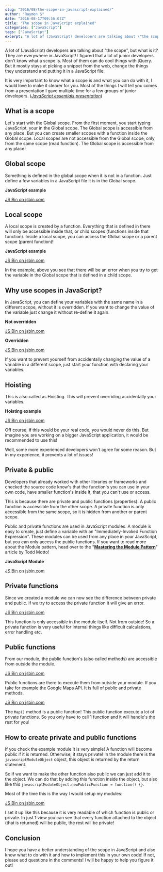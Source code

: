```yaml
---
slug: "2016/08/the-scope-in-javascript-explained/"
author: "Raymon S"
date: "2016-08-17T09:56:07Z"
title: "The scope in JavaScript explained"
categories: ["JavaScript"]
tags: ["JavaScript"]
excerpt: "A lot of (JavaScript) developers are talking about \"the scope\", but what is it? They are everywhe..."
---
```


A lot of (JavaScript) developers are talking about "the scope", but what is it? They are everywhere in JavaScript! I figured that a lot of junior developers don't know what a scope is. Most of them can do cool things with jQuery. But it mostly stays at picking a snippet from the web, change the things they understand and putting it in a JavaScript file.

It is very important to know what a scope is and what you can do with it, I would love to make it clearer for you. Most of the things I will tell you comes from a presentation I gave multiple time for a few groups of junior developers. (_[JavaScript essentials presentation](http://slides.com/raymonschouwenaar-1/javascript-essentials#/8)_)

## What is a scope

Let's start with the Global scope. From the first moment, you start typing JavaScript, your in the Global scope. The Global scope is accessible from any place. But you can create smaller scopes with a function inside the Global scope. Local scopes are not accessible from the Global scope, only from the same scope (read function). The Global scope is accessible from any place!

## Global scope

Something is defined in the global scope when it is not in a function. Just define a few variables in a JavaScript file it is in the Global scope.

**JavaScript example**

[JS Bin on jsbin.com](http://jsbin.com/gicutut/embed?js,console)<script src="http://static.jsbin.com/js/embed.min.js?3.39.11"></script>

## Local scope

A local scope is created by a function. Everything that is defined in there will only be accessible inside that, or child scopes (functions inside that function). Inside a local scope, you can access the Global scope or a parent scope (parent function)!

**JavaScript example**

[JS Bin on jsbin.com](http://jsbin.com/domigov/embed?js,console)<script src="http://static.jsbin.com/js/embed.min.js?3.39.11"></script>

In the example, above you see that there will be an error when you try to get the variable in the Global scope that is defined in a child scope.

## Why use scopes in JavaScript?

In JavaScript, you can define your variables with the same name in a different scope, without it is overridden. If you want to change the value of the variable just change it without re-define it again.

**Not overridden**

[JS Bin on jsbin.com](http://jsbin.com/nejide/embed?js,console)<script src="http://static.jsbin.com/js/embed.min.js?3.39.11"></script>

**Overridden**

[JS Bin on jsbin.com](http://jsbin.com/zodaqo/embed?js,console)<script src="http://static.jsbin.com/js/embed.min.js?3.39.11"></script>

If you want to prevent yourself from accidentally changing the value of a variable in a different scope, just start your function with declaring your variables.

## Hoisting

This is also called as Hoisting. This will prevent overriding accidentally your variables.

**Hoisting example**

[JS Bin on jsbin.com](http://jsbin.com/kuhotok/embed?js,console)<script src="http://static.jsbin.com/js/embed.min.js?3.39.11"></script>

Off course, if this would be your real code, you would never do this. But imagine you are working on a bigger JavaScript application, it would be recommended to use this!

Well, some more experienced developers won't agree for some reason. But in my experience, it prevents a lot of issues!

## Private & public

Developers that already worked with other libraries or frameworks and checked the source code know's that the function's you can use in your own code, have smaller function's inside it, that you can't use or access.

This is because there are private and public functions (properties). A public function is accessible from the other scope. A private function is only accessible from the same scope, so it is hidden from another or parent scope.

Public and private functions are used in JavaScript modules. A module is easy to create, just define a variable with an "Immediately-Invoked Function Expression". These modules can be used from any place in your JavaScript, but you can only access the public functions. If you want to read more about the Module pattern, head over to the "**[Mastering the Module Pattern](https://toddmotto.com/mastering-the-module-pattern/)**" article by Todd Motto!

**JavaScript Module**

[JS Bin on jsbin.com](http://jsbin.com/fiqutij/4/embed?js)<script src="http://static.jsbin.com/js/embed.min.js?3.39.11"></script>

## Private functions

Since we created a module we can now see the difference between private and public. If we try to access the private function it will give an error.

[JS Bin on jsbin.com](http://jsbin.com/dowazit/embed?js,console)<script src="http://static.jsbin.com/js/embed.min.js?3.39.11"></script>

This function is only accessible in the module itself. Not from outside! So a private function is very useful for internal things like difficult calculations, error handling etc.

## Public functions

From our module, the public function's (also called methods) are accessible from outside the module.

[JS Bin on jsbin.com](http://jsbin.com/fidila/embed?js,console)<script src="http://static.jsbin.com/js/embed.min.js?3.39.11"></script>

Public functions are there to execute them from outside your module. If you take for example the Google Maps API. It is full of public and private methods.

[JS Bin on jsbin.com](http://jsbin.com/bidicu/embed?js)<script src="http://static.jsbin.com/js/embed.min.js?3.39.11"></script>

The `Map()` method is a public function! This public function execute a lot of private functions. So you only have to call 1 function and it will handle's the rest for you!

## How to create private and public functions

If you check the example module it is very simple! A function will become public if it is returned. Otherwise, it stays private! In the module there is the `javascriptModuleObject` object, this object is returned by the return statement.

So if we want to make the other function also public we can just add it to the object. We can do that by adding this function inside the object, but also like this `javascriptModuleObject.newPublicFunction = function() {}`.

Most of the time this is the way I would setup my modules:

[JS Bin on jsbin.com](http://jsbin.com/hisupo/embed?js,console)<script src="http://static.jsbin.com/js/embed.min.js?3.39.11"></script>

I set it up like this because it is very readable of which function is public or private. In just 1 view you can see that every function attached to the object (that is returned) will be public, the rest will be private!

## Conclusion

I hope you have a better understanding of the scope in JavaScript and also know what to do with it and how to implement this in your own code! If not, please add questions in the comments! I will be happy to help you figure it out!